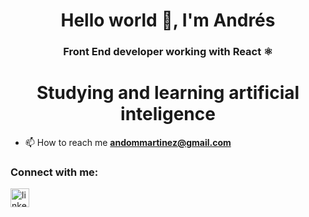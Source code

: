 <h1 align="center">Hello world 👋, I'm Andrés</h1>
<h3 align="center">Front End developer working with React ⚛️</h3>
<h1 align="center">Studying and learning artificial inteligence</h1>

- 📫 How to reach me **andommartinez@gmail.com**

<h3 align="left">Connect with me:</h3>
<p align="left">
  <a href="https://www.linkedin.com/in/andommar" target="_blank" rel="noreferrer">
    <img src="https://upload.wikimedia.org/wikipedia/commons/thumb/c/ca/LinkedIn_logo_initials.png/640px-LinkedIn_logo_initials.png" alt="linkedin" width="30" height="30"/
  </a>
</p>

